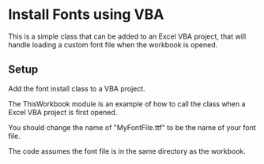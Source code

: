 # Install Fonts using VBA

This is a simple class that can be added to an Excel VBA project, that will handle loading a custom font file when the workbook is opened.

## Setup

Add the font install class to a VBA project.

The ThisWorkbook module is an example of how to call the class when a Excel VBA project is first opened.

You should change the name of "MyFontFile.ttf" to be the name of your font file.

The code assumes the font file is in the same directory as the workbook.

